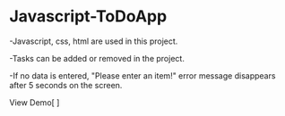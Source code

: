 # Javascript-ToDoApp
-Javascript, css, html are used in this project.

-Tasks can be added or removed in the project.

-If no data is entered, "Please enter an item!" error message disappears after 5 seconds on the screen.

View Demo[ ]
